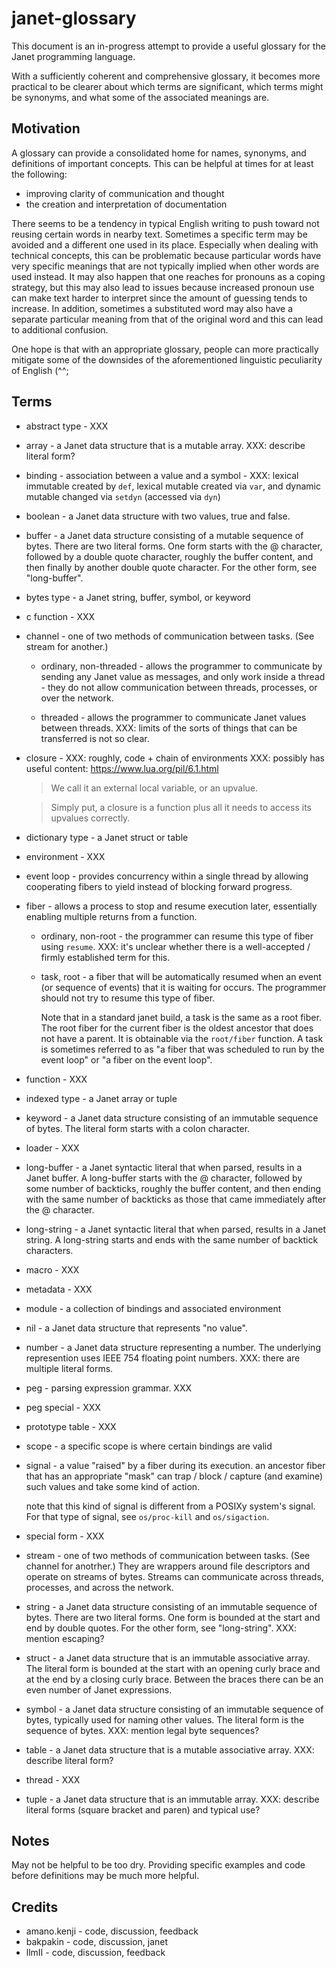 # janet-glossary

This document is an in-progress attempt to provide a useful glossary
for the Janet programming language.

With a sufficiently coherent and comprehensive glossary, it becomes
more practical to be clearer about which terms are significant, which
terms might be synonyms, and what some of the associated meanings are.

## Motivation

A glossary can provide a consolidated home for names, synonyms, and
definitions of important concepts.  This can be helpful at times for
at least the following:

* improving clarity of communication and thought
* the creation and interpretation of documentation

There seems to be a tendency in typical English writing to push toward
not reusing certain words in nearby text.  Sometimes a specific term
may be avoided and a different one used in its place.  Especially when
dealing with technical concepts, this can be problematic because
particular words have very specific meanings that are not typically
implied when other words are used instead.  It may also happen that
one reaches for pronouns as a coping strategy, but this may also lead
to issues because increased pronoun use can make text harder to
interpret since the amount of guessing tends to increase.  In
addition, sometimes a substituted word may also have a separate
particular meaning from that of the original word and this can lead to
additional confusion.

One hope is that with an appropriate glossary, people can more
practically mitigate some of the downsides of the aforementioned
linguistic peculiarity of English (^^;

## Terms

* abstract type - XXX

* array - a Janet data structure that is a mutable array.
  XXX: describe literal form?

* binding - association between a value and a symbol - XXX: lexical
  immutable created by `def`, lexical mutable created via `var`, and
  dynamic mutable changed via `setdyn` (accessed via `dyn`)

* boolean - a Janet data structure with two values, true and false.

* buffer - a Janet data structure consisting of a mutable sequence of
  bytes.  There are two literal forms.  One form starts with the @
  character, followed by a double quote character, roughly the buffer
  content, and then finally by another double quote character.  For
  the other form, see "long-buffer".

* bytes type - a Janet string, buffer, symbol, or keyword

* c function - XXX

* channel - one of two methods of communication between tasks.  (See
  stream for another.)

  * ordinary, non-threaded - allows the programmer to communicate by
    sending any Janet value as messages, and only work inside a thread
    \- they do not allow communication between threads, processes, or
    over the network.

  * threaded - allows the programmer to communicate Janet values
    between threads.  XXX: limits of the sorts of things that can be
    transferred is not so clear.

* closure - XXX: roughly, code + chain of environments
  XXX: possibly has useful content: https://www.lua.org/pil/6.1.html

  > We call it an external local variable, or an upvalue.

  > Simply put, a closure is a function plus all it needs to access
  > its upvalues correctly.

* dictionary type - a Janet struct or table

* environment - XXX

* event loop - provides concurrency within a single thread by allowing
  cooperating fibers to yield instead of blocking forward progress.

* fiber - allows a process to stop and resume execution later,
  essentially enabling multiple returns from a function.

  * ordinary, non-root - the programmer can resume this type of fiber
    using `resume`.  XXX: it's unclear whether there is a
    well-accepted / firmly established term for this.

  * task, root - a fiber that will be automatically resumed when an
    event (or sequence of events) that it is waiting for occurs.  The
    programmer should not try to resume this type of fiber.

    Note that in a standard janet build, a task is the same as a root
    fiber.  The root fiber for the current fiber is the oldest
    ancestor that does not have a parent.  It is obtainable via the
    `root/fiber` function.  A task is sometimes referred to as "a
    fiber that was scheduled to run by the event loop" or "a fiber on
    the event loop".

* function - XXX

* indexed type - a Janet array or tuple

* keyword - a Janet data structure consisting of an immutable sequence
  of bytes.  The literal form starts with a colon character.

* loader - XXX

* long-buffer - a Janet syntactic literal that when parsed, results in
  a Janet buffer.  A long-buffer starts with the @ character, followed
  by some number of backticks, roughly the buffer content, and then
  ending with the same number of backticks as those that came
  immediately after the @ character.

* long-string - a Janet syntactic literal that when parsed, results in
  a Janet string.  A long-string starts and ends with the same number
  of backtick characters.

* macro - XXX

* metadata - XXX

* module - a collection of bindings and associated environment

* nil - a Janet data structure that represents "no value".

* number - a Janet data structure representing a number.  The
  underlying represention uses IEEE 754 floating point numbers.
  XXX: there are multiple literal forms.

* peg - parsing expression grammar.  XXX

* peg special - XXX

* prototype table - XXX

* scope - a specific scope is where certain bindings are valid

* signal - a value "raised" by a fiber during its execution.  an
  ancestor fiber that has an appropriate "mask" can trap / block /
  capture (and examine) such values and take some kind of action.

  note that this kind of signal is different from a POSIXy system's
  signal.  For that type of signal, see `os/proc-kill` and
  `os/sigaction`.

* special form - XXX

* stream - one of two methods of communication between tasks.  (See
  channel for anotrher.)  They are wrappers around file descriptors
  and operate on streams of bytes.  Streams can communicate across
  threads, processes, and across the network.

* string - a Janet data structure consisting of an immutable sequence
  of bytes.  There are two literal forms.  One form is bounded at the
  start and end by double quotes.  For the other form, see
  "long-string".  XXX: mention escaping?

* struct - a Janet data structure that is an immutable associative
  array.  The literal form is bounded at the start with an opening
  curly brace and at the end by a closing curly brace.  Between the
  braces there can be an even number of Janet expressions.

* symbol - a Janet data structure consisting of an immutable sequence
  of bytes, typically used for naming other values.  The literal form
  is the sequence of bytes.  XXX: mention legal byte sequences?

* table - a Janet data structure that is a mutable associative array.
  XXX: describe literal form?

* thread - XXX

* tuple - a Janet data structure that is an immutable array.  XXX:
  describe literal forms (square bracket and paren) and typical use?

## Notes

May not be helpful to be too dry.  Providing specific examples and
code before definitions may be much more helpful.

## Credits

* amano.kenji - code, discussion, feedback
* bakpakin - code, discussion, janet
* llmII - code, discussion, feedback
